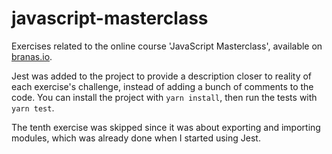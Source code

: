 # javascript-masterclass

Exercises related to the online course 'JavaScript Masterclass', available on [branas.io](https://app.branas.io/).

Jest was added to the project to provide a description closer to reality of each exercise's challenge, instead of adding a bunch of comments to the code. You can install the project with `yarn install`, then run the tests with `yarn test`.

The tenth exercise was skipped since it was about exporting and importing modules, which was already done when I started using Jest.
